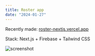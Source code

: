 ```yaml
---
title: Roster app
date: "2024-01-27"
---
```


Recently made: [roster-nextjs.vercel.app](https://roster-nextjs.vercel.app)

Stack: Next.js + Firebase + Tailwind CSS

![screenshot](/posts/roster-nextjs/screen.webp)
